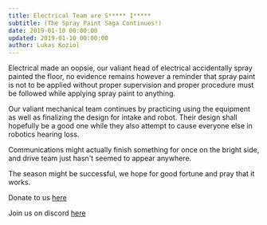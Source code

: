 ```yaml
---
title: Electrical Team are S***** I*****
subtitle: (The Spray Paint Saga Continues!)
date: 2019-01-10 00:00:00
updated: 2019-01-10 00:00:00
author: Lukas Koziol
---
```

Electrical made an oopsie, our valiant head of electrical accidentally spray painted the floor, no evidence remains however a reminder that spray paint is not to be applied without proper supervision and proper procedure must be followed while applying spray paint to anything.

Our valiant mechanical team continues by practicing using the equipment as well as finalizing the design for intake and robot. Their design shall hopefully be a good one while they also attempt to cause everyone else in robotics hearing loss.

Communications might actually finish something for once on the bright side, and drive team just hasn't seemed to appear anywhere.

The season might be successful, we hope for good fortune and pray that it works.

Donate to us <a href="https://thefoundationoflajollahigh.formstack.com/forms/academic_robotics_team">here</a>

Join us on discord <a href="https://discordapp.com/invite/RshDdxa">here</a>
